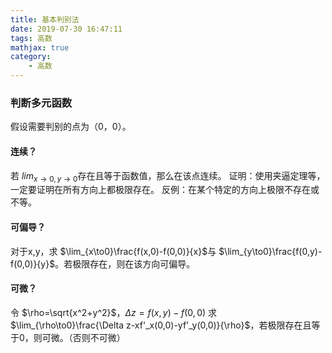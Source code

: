 ```yaml
---
title: 基本判别法
date: 2019-07-30 16:47:11
tags: 高数
mathjax: true
category:
    - 高数
---
```


### 判断多元函数
假设需要判别的点为（0，0）。

#### 连续？
若 $lim_{x\to 0,y\to 0}$存在且等于函数值，那么在该点连续。
证明：使用夹逼定理等，一定要证明在所有方向上都极限存在。
反例：在某个特定的方向上极限不存在或不等。

#### 可偏导？
对于x,y，求 $\lim_{x\to0}\frac{f(x,0)-f(0,0)}{x}$与 $\lim_{y\to0}\frac{f(0,y)-f(0,0)}{y}$。若极限存在，则在该方向可偏导。

#### 可微？
令 $\rho=\sqrt{x^2+y^2}$，$\Delta z=f(x,y)-f(0,0)$
求 $\lim_{\rho\to0}\frac{\Delta z-xf'_x(0,0)-yf'_y(0,0)}{\rho}$，若极限存在且等于0，则可微。（否则不可微）